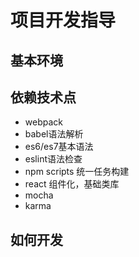 # 项目开发指导

## 基本环境

## 依赖技术点

- webpack
- babel语法解析
- es6/es7基本语法
- eslint语法检查
- npm scripts 统一任务构建
- react 组件化，基础类库
- mocha
- karma

## 如何开发
